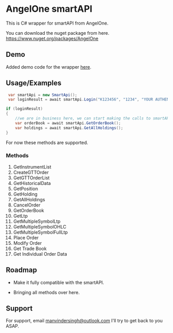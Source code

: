 
# AngelOne smartAPI

This is C# wrapper for smartAPI from AngelOne.


You can download the nuget package from here.
https://www.nuget.org/packages/AngelOne

## Demo

Added demo code for the wrapper [here](https://github.com/ManvinderSingh/AngelOne/blob/master/AngelOneTest/Program.cs).

## Usage/Examples

```c#
 var smartApi = new SmartApi();
 var loginResult = await smartApi.Login("K123456", "1234", "YOUR AUTHENTICATOR KEY", "API KEY");

if (loginResult)
{
    //we are in business here, we can start making the calls to smartAPI now.
    var orderBook = await smartApi.GetOrderBook();
    var holdings = await smartApi.GetAllHoldings();
}

```

For now these methods are supported.

### Methods

1. GetInstrumentList
2. CreateGTTOrder
3. GetGTTOrderList
4. GetHistoricalData
5. GetPosition
6. GetHolding
7. GetAllHoldings
8. CancelOrder
9. GetOrderBook
10. GetLtp
11. GetMultipleSymbolLtp
12. GetMultipleSymbolOHLC
13. GetMultipleSymbolFullLtp
14. Place Order
15. Modify Order
16. Get Trade Book
17. Get Individual Order Data 

## Roadmap

- Make it fully compatible with the smartAPI.

- Bringing all methods over here.


## Support

For support, email manvindersingh@outlook.com
I'll try to get back to you ASAP.

